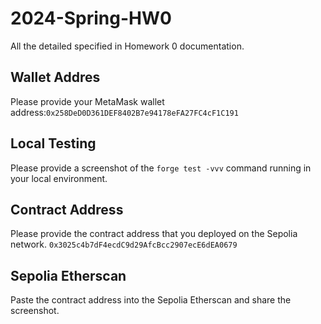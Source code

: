 # 2024-Spring-HW0

All the detailed specified in Homework 0 documentation.

## Wallet Addres
Please provide your MetaMask wallet address:`0x258DeD0D361DEF8402B7e94178eFA27FC4cF1C191`

## Local Testing
Please provide a screenshot of the `forge test -vvv` command running in your local environment.

## Contract Address
Please provide the contract address that you deployed on the Sepolia network.
`0x3025c4b7dF4ecdC9d29AfcBcc2907ecE6dEA0679`
## Sepolia Etherscan
Paste the contract address into the Sepolia Etherscan and share the screenshot.
